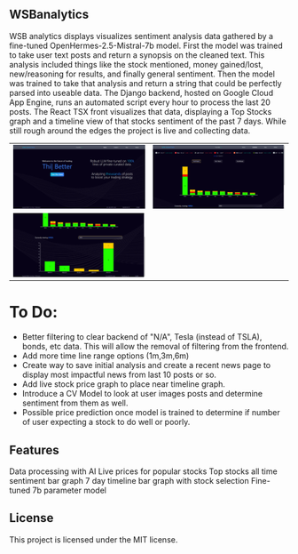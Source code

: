 ## WSBanalytics
 
WSB analytics displays visualizes sentiment analysis data gathered by a fine-tuned OpenHermes-2.5-Mistral-7b model. First the model was trained to take user text posts and return a synopsis on the cleaned text. This analysis included things like the stock mentioned, money gained/lost, new/reasoning for results, and finally general sentiment. Then the model was trained to take that analysis and return a string that could be perfectly parsed into useable data. The Django backend, hosted on Google Cloud App Engine, runs an automated script every hour to process the last 20 posts. The React TSX front visualizes that data, displaying a Top Stocks graph and a timeline view of that stocks sentiment of the past 7 days. While still rough around the edges the project is live and collecting data. 

<table>
  <tr>
    <td><img src="homepage.PNG" alt="home page" style="width:500px;"></td>
    <td><img src="topstocks.PNG" alt="main graph" style="width:500px;"></td>
  </tr>
  <tr>
    <td><img src="7dayview.PNG" alt="timeline graph" style="width:500px;"></td>
  </tr>
</table>

# To Do:
- Better filtering to clear backend of "N/A", Tesla (instead of TSLA), bonds, etc data. This will allow the removal of filtering from the frontend.
- Add more time line range options (1m,3m,6m)
- Create way to save initial analysis and create a recent news page to display most impactful news from last 10 posts or so.
- Add live stock price graph to place near timeline graph.
- Introduce a CV Model to look at user images posts and determine sentiment from them as well.
- Possible price prediction once model is trained to determine if number of user expecting a stock to do well or poorly.

## Features
Data processing with AI
Live prices for popular stocks
Top stocks all time sentiment bar graph
7 day timeline bar graph with stock selection
Fine-tuned 7b parameter model

## License
This project is licensed under the MIT license.
